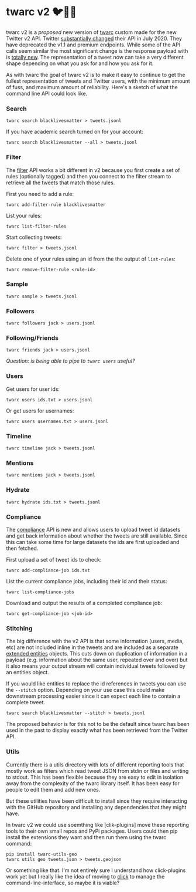# twarc v2 🐦🐍💾

twarc v2 is a *proposed* new version of [twarc] custom made for the new Twitter
v2 API. Twitter [substantially changed] their API in July 2020. They have
deprecated the v1.1 and premium endpoints. While some of the API calls seem
similar the most significant change is the response payload with is [totally
new]. The representation of a tweet now can take a very different shape
depending on what you ask for and how you ask for it. 

As with twarc the goal of twarc v2 is to make it easy to continue to get the
fullest representation of tweets and Twitter users, with the minimum amount of
fuss, and maximum amount of reliability. Here's a sketch of what the command
line API could look like.

### Search

```shell
twarc search blacklivesmatter > tweets.jsonl
```

If you have academic search turned on for your account:

```shell
twarc search blacklivesmatter --all > tweets.jsonl
```

### Filter

The [filter] API works a bit different in v2 because you first create a set
of rules (optionally tagged) and then you connect to the filter stream to
retrieve all the tweets that match those rules.

First you need to add a rule:

```shell
twarc add-filter-rule blacklivesmatter
```

List your rules:

```shell
twarc list-filter-rules
```

Start collecting tweets:

```
twarc filter > tweets.jsonl
```

Delete one of your rules using an id from the the output of `list-rules`:

```shell
twarc remove-filter-rule <rule-id>
```

### Sample

```shell
twarc sample > tweets.jsonl
```

### Followers

```shell
twarc followers jack > users.jsonl
```

### Following/Friends

```shell
twarc friends jack > users.jsonl
```

*Question: is being able to pipe to `twarc users` useful?*

### Users

Get users for user ids:

```shell
twarc users ids.txt > users.jsonl
```

Or get users for usernames:

```shell
twarc users usernames.txt > users.jsonl
```

### Timeline

```shell
twarc timeline jack > tweets.jsonl
```

### Mentions

```shell
twarc mentions jack > tweets.jsonl
```

### Hydrate

```shell
twarc hydrate ids.txt > tweets.jsonl
```

### Compliance

The [compliance] API is new and allows users to upload tweet id datasets
and get back information about whether the tweets are still available.
Since this can take some time for large datasets the ids are first uploaded
and then fetched.

First upload a set of tweet ids to check:

```shell
twarc add-compliance-job ids.txt
```

List the current compliance jobs, including their id and their status:

```shell
twarc list-compliance-jobs
```

Download and output the results of a completed compliance job:

```shell
twarc get-compliance-job <job-id>
```

### Stitching

The big difference with the v2 API is that some information (users, media,
etc) are not included inline in the tweets and are included as a separate
[extended entities] objects. This cuts down on duplication of information in
a payload (e.g. information about the same user, repeated over and over)
but it also means your output stream will contain individual tweets followed
by an entities object.

If you would like entities to replace the id references in tweets you
can use the `--stitch` option. Depending on your use case this could make
downstream processing easier since it can expect each line to contain
a complete tweet.

```shell
twarc search blacklivesmatter --stitch > tweets.jsonl
```

The proposed behavior is for this not to be the default since twarc has been
used in the past to display exactly what has been retrieved from the Twitter
API.

### Utils

Currently there is a utils directory with lots of different reporting tools
that mostly work as filters which read tweet JSON from stdin or files and
writing to stdout. This has been flexible because they are easy to edit in
isolation away from the complexity of the twarc library itself. It has been
easy for people to edit them and add new ones.

But these utilities have been difficult to install since they require
interacting with the GitHub repository and installing any dependencies that
they might have.

In twarc v2 we could use soemthing like [clik-plugins] move these reporting
tools to their own small repos and PyPi packages. Users could then pip install
the extensions they want and then run them using the twarc command:

```shell
pip install twarc-utils-geo
twarc utils geo tweets.json > tweets.geojson
```

Or something like that. I'm not entirely sure I understand how click-plugins
work yet but I really like the idea of moving to [click] to manage the
command-line-interface, so maybe it is viable?

[twarc]: https://github.com/docnow/twarc
[substantially changed]: https://blog.twitter.com/developer/en_us/topics/tools/2020/introducing_new_twitter_api.html
[totally new]: https://blog.twitter.com/developer/en_us/topics/tips/2020/understanding-the-new-tweet-payload.html
[filter]: https://developer.twitter.com/en/docs/twitter-api/tweets/filtered-stream/introduction
[compliance]: https://developer.twitter.com/en/docs/twitter-api/tweets/compliance/introduction
[extended entities]: https://developer.twitter.com/en/docs/twitter-api/v1/data-dictionary/object-model/extended-entities
[click-plugins]: https://pypi.org/project/click-plugins/
[click]: https://pypi.org/project/click
